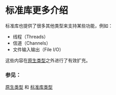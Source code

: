 # 标准库更多介绍

标准库也提供了很多其他类型来支持某些功能，例如：

* 线程（Threads）
* 信道（Channels）
* 文件输入输出（File I/O）

这些内容在[原生类型][primitives]之外进行了有效扩充。

### 参见：

[原生类型][primitives] 和 [标准库类型][std]

[primitives]: ./primitives.html
[std]: https://doc.rust-lang.org/std/
